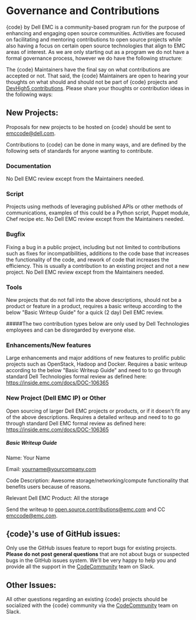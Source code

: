 # Governance and Contributions

{code} by Dell EMC is a community-based program run for the purpose of enhancing and engaging open source communities. Activities are focused on facilitating and mentoring contributions to open source projects while also having a focus on certain open source technologies that align to EMC areas of interest.  As we are only starting out as a program we do not have a formal governance process, however we do have the following structure:

The {code} Maintainers have the final say on what contributions are accepted or not. That said, the {code} Maintainers are open to hearing your thoughts on what should and should not be part of {code} projects and [DevHigh5 contributions](devhigh5.md).  Please share your thoughts or contribution ideas in the following ways:

## New Projects:
Proposals for new projects to be hosted on {code} should be sent to [emccode@dell.com](mailto:emccode@dell.com).

Contributions to {code} can be done in many ways, and are defined by the following sets of standards for anyone wanting to contribute.

### Documentation
No Dell EMC review except from the Maintainers needed.

### Script
Projects using methods of leveraging published APIs or other methods of communications, examples of this could be a Python script, Puppet module, Chef recipe etc. No Dell EMC review except from the Maintainers needed.

### Bugfix
Fixing a bug in a public project, including but not limited to contributions such as fixes for incompatibilities, additions to the code base that increases the functionality of the code, and rework of code that increases the efficiency. This is usually a contribution to an existing project and not a new project. No Dell EMC review except from the Maintainers needed.

### Tools
New projects that do not fall into the above descriptions, should not be a product or feature in a product, requires a basic writeup according to the below "Basic Writeup Guide" for a quick (2 day) Dell EMC review.

#####The two contribution types below are only used by Dell Technologies employees and can be disregarded by everyone else.

### Enhancements/New features
Large enhancements and major additions of new features to prolific public projects such as OpenStack, Hadoop and Docker.
Requires a basic writeup according to the below "Basic Writeup Guide" and need to to go through standard Dell Technologies formal review as defined here: https://inside.emc.com/docs/DOC-106365

### New Project (Dell EMC IP) or Other
Open sourcing of larger Dell EMC projects or products, or if it doesn't fit any of the above descriptions.
Requires a detailed writeup and need to to go through standard Dell EMC formal review as defined here: https://inside.emc.com/docs/DOC-106365

##### Basic Writeup Guide
Name: Your Name

Email: yourname@yourcompany.com

Code Description: Awesome storage/networking/compute functionality that benefits users because of reasons.

Relevant Dell EMC Product: All the storage

Send the writeup to open.source.contributions@emc.com and CC emccode@emc.com.

## {code}'s use of GitHub issues:
Only use the GitHub issues feature to report bugs for existing projects. **Please do not post general questions** that are not about bugs or suspected bugs in the GitHub issues system. We'll be very happy to help you and provide all the support in the [CodeCommunity](http://codedellemc.com/community) team on Slack.

## Other Issues:
All other questions regarding an existing {code} projects should be socialized with the {code} community via the [CodeCommunity](http://codedellemc.com/community) team on Slack.
